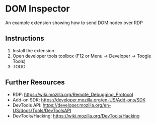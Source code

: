 DOM Inspector
=============
An example extension showing how to send DOM nodex over RDP

Instructions
------------
1. Install the extension
2. Open developer tools toolbox (F12 or Menu -> Developer -> Toogle Tools)
3. TODO
 
Further Resources
-----------------
* RDP: https://wiki.mozilla.org/Remote_Debugging_Protocol
* Add-on SDK: https://developer.mozilla.org/en-US/Add-ons/SDK
* DevTools API: https://developer.mozilla.org/en-US/docs/Tools/DevToolsAPI
* DevTools/Hacking: https://wiki.mozilla.org/DevTools/Hacking
